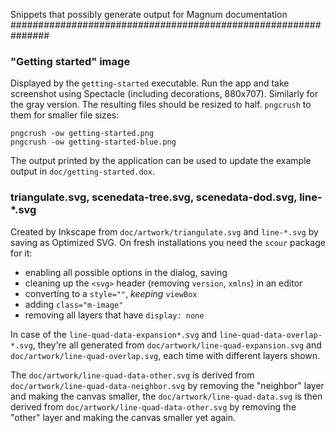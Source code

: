 Snippets that possibly generate output for Magnum documentation
###############################################################

### "Getting started" image

Displayed by the `getting-started` executable. Run the app and take screenshot
using Spectacle (including decorations, 880x707). Similarly for the gray
version. The resulting files should be resized to half. `pngcrush` to them for
smaller file sizes:

    pngcrush -ow getting-started.png
    pngcrush -ow getting-started-blue.png

The output printed by the application can be used to update the example output
in `doc/getting-started.dox`.

### triangulate.svg, scenedata-tree.svg, scenedata-dod.svg, line-*.svg

Created by Inkscape from `doc/artwork/triangulate.svg` and `line-*.svg` by
saving as Optimized SVG. On fresh installations you need the `scour` package
for it:

-   enabling all possible options in the dialog, saving
-   cleaning up the `<svg>` header (removing `version`, `xmlns`) in an editor
-   converting to a `style=""`, *keeping* `viewBox`
-   adding `class="m-image"`
-   removing all layers that have `display: none`

In case of the `line-quad-data-expansion*.svg` and
`line-quad-data-overlap-*.svg`, they're all generated from
`doc/artwork/line-quad-expansion.svg` and `doc/artwork/line-quad-overlap.svg`,
each time with different layers shown.

The `doc/artwork/line-quad-data-other.svg` is derived from
`doc/artwork/line-quad-data-neighbor.svg` by removing the "neighbor" layer and
making the canvas smaller, the `doc/artwork/line-quad-data.svg` is then derived
from `doc/artwork/line-quad-data-other.svg` by removing the "other" layer and
making the canvas smaller yet again.
